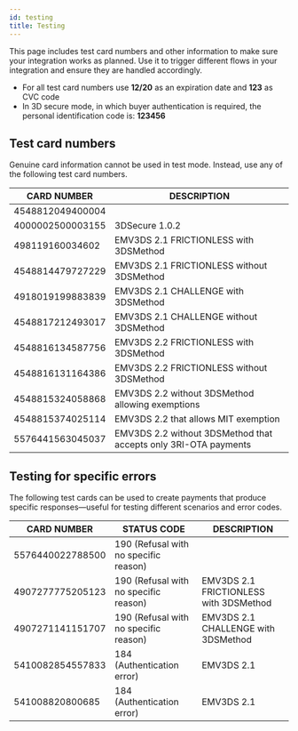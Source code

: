 ```yaml
---
id: testing
title: Testing
---
```


This page includes test card numbers and other information to make sure your integration works as planned. Use it to trigger different flows in your integration and ensure they are handled accordingly.

- For all test card numbers use **12/20** as an expiration date and **123** as CVC code
- In 3D secure mode, in which buyer authentication is required, the personal identification code is: **123456**

## Test card numbers

Genuine card information cannot be used in test mode. Instead, use any of the following test card numbers.

| CARD NUMBER      | DESCRIPTION                                                     |
| ---------------- | --------------------------------------------------------------- |
| 4548812049400004 |
| 4000002500003155 | 3DSecure 1.0.2                                                  |
| 498119160034602  | EMV3DS 2.1 FRICTIONLESS with 3DSMethod                          |
| 4548814479727229 | EMV3DS 2.1 FRICTIONLESS without 3DSMethod                       |
| 4918019199883839 | EMV3DS 2.1 CHALLENGE with 3DSMethod                             |
| 4548817212493017 | EMV3DS 2.1 CHALLENGE without 3DSMethod                          |
| 4548816134587756 | EMV3DS 2.2 FRICTIONLESS with 3DSMethod                          |
| 4548816131164386 | EMV3DS 2.2 FRICTIONLESS without 3DSMethod                       |
| 4548815324058868 | EMV3DS 2.2 without 3DSMethod allowing exemptions                |
| 4548815374025114 | EMV3DS 2.2 that allows MIT exemption                            |
| 5576441563045037 | EMV3DS 2.2 without 3DSMethod that accepts only 3RI-OTA payments |

## Testing for specific errors

The following test cards can be used to create payments that produce specific responses—useful for testing different scenarios and error codes.

| CARD NUMBER      | STATUS CODE                           | DESCRIPTION                            |
| ---------------- | ------------------------------------- | -------------------------------------- |
| 5576440022788500 | 190 (Refusal with no specific reason) |
| 4907277775205123 | 190 (Refusal with no specific reason) | EMV3DS 2.1 FRICTIONLESS with 3DSMethod |
| 4907271141151707 | 190 (Refusal with no specific reason) | EMV3DS 2.1 CHALLENGE with 3DSMethod    |
| 5410082854557833 | 184 (Authentication error)            | EMV3DS 2.1                             |
| 541008820800685  | 184 (Authentication error)            | EMV3DS 2.1                             |

